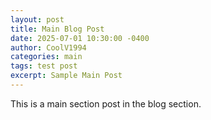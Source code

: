```yaml
---
layout: post
title: Main Blog Post
date: 2025-07-01 10:30:00 -0400
author: CoolV1994
categories: main
tags: test post
excerpt: Sample Main Post
---
```


This is a main section post in the blog section.
